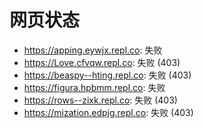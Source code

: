 # 网页状态
- https://apping.eywjx.repl.co: 失败
- https://Love.cfvqw.repl.co: 失败 (403)
- https://beaspy--hting.repl.co: 失败 (403)
- https://figura.hpbmm.repl.co: 失败
- https://rows--zixk.repl.co: 失败 (403)
- https://mization.edpjg.repl.co: 失败 (403)
